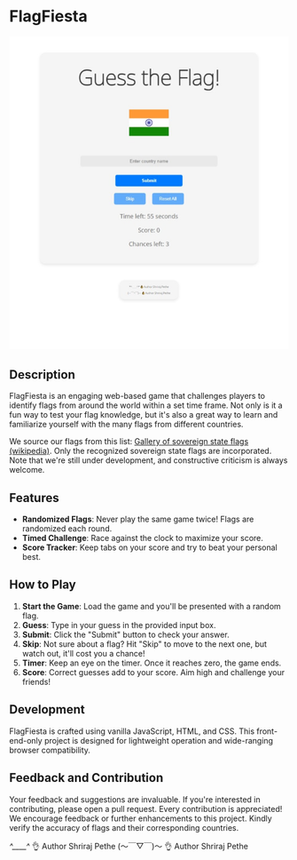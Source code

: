 # FlagFiesta

![Game screenshot](screenshot.jpeg) 

## Description

FlagFiesta is an engaging web-based game that challenges players to identify flags from around the world within a set time frame. Not only is it a fun way to test your flag knowledge, but it's also a great way to learn and familiarize yourself with the many flags from different countries.

We source our flags from this list: [Gallery of sovereign state flags (wikipedia)](https://en.wikipedia.org/wiki/Gallery_of_sovereign_state_flags). Only the recognized sovereign state flags are incorporated. Note that we're still under development, and constructive criticism is always welcome.

## Features

- **Randomized Flags**: Never play the same game twice! Flags are randomized each round.
- **Timed Challenge**: Race against the clock to maximize your score.
- **Score Tracker**: Keep tabs on your score and try to beat your personal best.
<!-- - **Interactive UI**: Responsive design ensures a seamless gameplay experience on all devices. -->

## How to Play

1. **Start the Game**: Load the game and you'll be presented with a random flag.
2. **Guess**: Type in your guess in the provided input box.
3. **Submit**: Click the "Submit" button to check your answer.
4. **Skip**: Not sure about a flag? Hit "Skip" to move to the next one, but watch out, it'll cost you a chance!
5. **Timer**: Keep an eye on the timer. Once it reaches zero, the game ends.
6. **Score**: Correct guesses add to your score. Aim high and challenge your friends!

## Development

FlagFiesta is crafted using vanilla JavaScript, HTML, and CSS. This front-end-only project is designed for lightweight operation and wide-ranging browser compatibility.

## Feedback and Contribution

Your feedback and suggestions are invaluable. If you're interested in contributing, please open a pull request. Every contribution is appreciated! We encourage feedback or further enhancements to this project. Kindly verify the accuracy of flags and their corresponding countries.

<!-- ## License

MIT -->

*^____^* 👌      Author Shriraj Pethe
(～￣▽￣)～ 👌      Author Shriraj Pethe